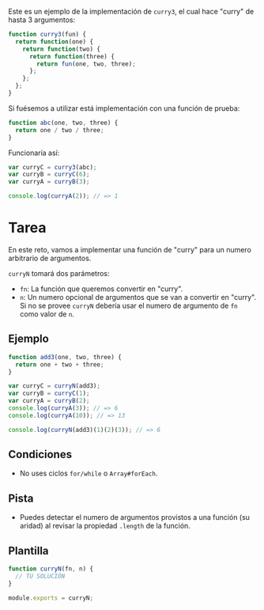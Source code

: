 Este es un ejemplo de la implementación de `curry3`, el cual hace "curry" de hasta 3 argumentos:

```js
function curry3(fun) {
  return function(one) {
    return function(two) {
      return function(three) {
        return fun(one, two, three);
      };
    };
  };
}
```

Si fuésemos a utilizar está implementación con una función de prueba:

```js
function abc(one, two, three) {
  return one / two / three;
}
```

Funcionaría así:

```js
var curryC = curry3(abc);
var curryB = curryC(6);
var curryA = curryB(3);

console.log(curryA(2)); // => 1
```

# Tarea

En este reto, vamos a implementar una función de "curry" para un numero arbitrario de argumentos.

`curryN` tomará dos parámetros:

- `fn`: La función que queremos convertir en "curry".
- `n`: Un numero opcional de argumentos que se van a convertir en "curry". Si no se provee `curryN` debería usar el numero de argumento de `fn` como valor de `n`.

## Ejemplo

```js
function add3(one, two, three) {
  return one + two + three;
}

var curryC = curryN(add3);
var curryB = curryC(1);
var curryA = curryB(2);
console.log(curryA(3)); // => 6
console.log(curryA(10)); // => 13

console.log(curryN(add3)(1)(2)(3)); // => 6
```

## Condiciones

- No uses ciclos `for/while` o `Array#forEach`.

## Pista

- Puedes detectar el numero de argumentos provistos a una función (su aridad) al revisar la propiedad `.length` de la función.

## Plantilla

```js
function curryN(fn, n) {
  // TU SOLUCIÓN
}

module.exports = curryN;
```
